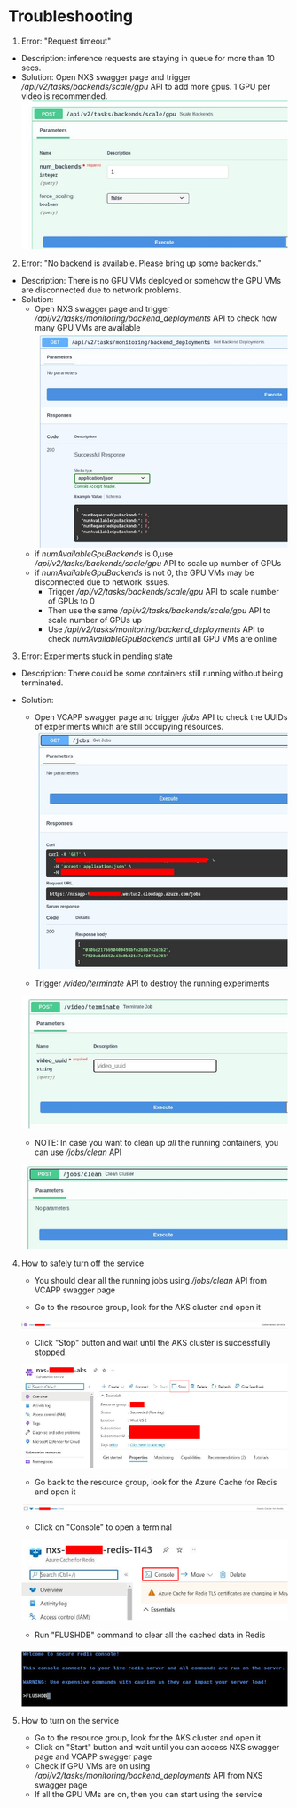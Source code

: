 # Troubleshooting

1. Error: "Request timeout"
- Description: inference requests are staying in queue for more than 10 secs.
- Solution: Open NXS swagger page and trigger */api/v2/tasks/backends/scale/gpu* API to add more gpus. 1 GPU per video is recommended. 
![](data/image1.jpg)

2. Error: "No backend is available. Please bring up some backends."
- Description: There is no GPU VMs deployed or somehow the GPU VMs are disconnected due to network problems.
- Solution:
    * Open NXS swagger page and trigger */api/v2/tasks/monitoring/backend_deployments* API to check how many GPU VMs are available
    ![](data/image2.jpg)
    * if *numAvailableGpuBackends* is 0,use */api/v2/tasks/backends/scale/gpu* API to scale up number of GPUs
    * if *numAvailableGpuBackends* is not 0, the GPU VMs may be disconnected due to network issues.
        * Trigger */api/v2/tasks/backends/scale/gpu* API to scale number of GPUs to 0
        * Then use the same */api/v2/tasks/backends/scale/gpu* API to scale number of GPUs up
        * Use */api/v2/tasks/monitoring/backend_deployments* API to check *numAvailableGpuBackends* until all GPU VMs are online

3. Error: Experiments stuck in pending state
- Description: There could be some containers still running without being terminated.
- Solution:
    * Open VCAPP swagger page and trigger */jobs* API to check the UUIDs of experiments which are still occupying resources.
    ![](data/image3.jpg)

    * Trigger */video/terminate* API to destroy the running experiments

    ![](data/image4.jpg)

    * NOTE: In case you want to clean up *all* the running containers, you can use */jobs/clean* API

    ![](data/image5.jpg)

4. How to safely turn off the service
    - You should clear all the running jobs using */jobs/clean* API from VCAPP swagger page

    - Go to the resource group, look for the AKS cluster and open it

    ![](data/image6.jpg)

    - Click "Stop" button and wait until the AKS cluster is successfully stopped.

    ![](data/image7.jpg)

    - Go back to the resource group, look for the Azure Cache for Redis and open it

    ![](data/image8.jpg)
    
    - Click on "Console" to open a terminal

    ![](data/image9.jpg)

    - Run "FLUSHDB" command to clear all the cached data in Redis

    ![](data/image10.jpg)

5. How to turn on the service
    - Go to the resource group, look for the AKS cluster and open it
    - Click on "Start" button and wait until you can access NXS swagger page and VCAPP swagger page
    - Check if GPU VMs are on using */api/v2/tasks/monitoring/backend_deployments* API from NXS swagger page
    - If all the GPU VMs are on, then you can start using the service


